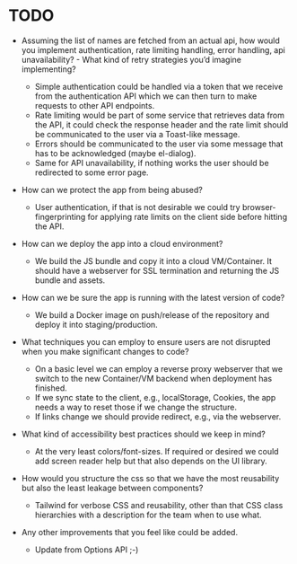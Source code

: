 # TODO
  * Assuming the list of names are fetched from an actual api, how would you implement authentication, rate limiting handling, error handling, api unavailability? - What kind of retry strategies you’d imagine implementing?
    * Simple authentication could be handled via a token that we receive from the authentication API which we can then turn to make requests to other API endpoints.
    * Rate limiting would be part of some service that retrieves data from the API, it could check the response header and the rate limit should be communicated to the user via a Toast-like message.
    * Errors should be communicated to the user via some message that has to be acknowledged (maybe el-dialog).
    * Same for API unavailability, if nothing works the user should be redirected to some error page.

  * How can we protect the app from being abused?
    * User authentication, if that is not desirable we could try browser-fingerprinting for applying rate limits on the client side before hitting the API.
    
  * How can we deploy the app into a cloud environment?
    * We build the JS bundle and copy it into a cloud VM/Container. It should have a webserver for SSL termination and returning the JS bundle and assets.

  * How can we be sure the app is running with the latest version of code?
    * We build a Docker image on push/release of the repository and deploy it into staging/production.

  * What techniques you can employ to ensure users are not disrupted when you make significant changes to code?
    * On a basic level we can employ a reverse proxy webserver that we switch to the new Container/VM backend when deployment has finished.
    * If we sync state to the client, e.g., localStorage, Cookies, the app needs a way to reset those if we change the structure.
    * If links change we should provide redirect, e.g., via the webserver.

  * What kind of accessibility best practices should we keep in mind?
    * At the very least colors/font-sizes. If required or desired we could add screen reader help but that also depends on the UI library.

  * How would you structure the css so that we have the most reusability but also the least leakage between components?
    * Tailwind for verbose CSS and reusability, other than that CSS class hierarchies with a description for the team when to use what.

  * Any other improvements that you feel like could be added.
    * Update from Options API ;-)
